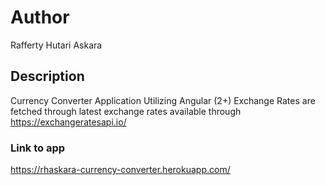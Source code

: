 # Author
Rafferty Hutari Askara

## Description
Currency Converter Application Utilizing Angular (2+)
Exchange Rates are fetched through latest exchange rates available through https://exchangeratesapi.io/

### Link to app
https://rhaskara-currency-converter.herokuapp.com/